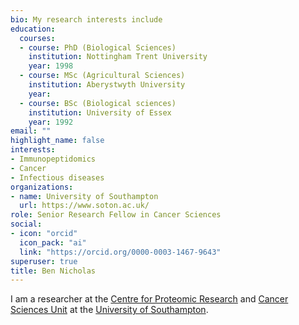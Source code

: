 ```yaml
---
bio: My research interests include 
education:
  courses:
  - course: PhD (Biological Sciences)
    institution: Nottingham Trent University
    year: 1998
  - course: MSc (Agricultural Sciences) 
    institution: Aberystwyth University 
    year: 
  - course: BSc (Biological sciences)
    institution: University of Essex
    year: 1992
email: ""
highlight_name: false
interests:
- Immunopeptidomics
- Cancer
- Infectious diseases
organizations:
- name: University of Southampton
  url: https://www.soton.ac.uk/
role: Senior Research Fellow in Cancer Sciences
social:
- icon: "orcid"
  icon_pack: "ai"
  link: "https://orcid.org/0000-0003-1467-9643"
superuser: true
title: Ben Nicholas
---
```


I am a researcher at the [Centre for Proteomic Research](http://www.proteome.soton.ac.uk/) and [Cancer Sciences Unit](http://www.som.soton.ac.uk/research/cancersciences/) at the 
[University of Southampton](https://www.soton.ac.uk).

<!-- {{< icon name="download" pack="fas" >}} Download my {{< staticref "uploads/demo_resume.pdf" "newtab" >}}resumé{{< /staticref >}}. -->
